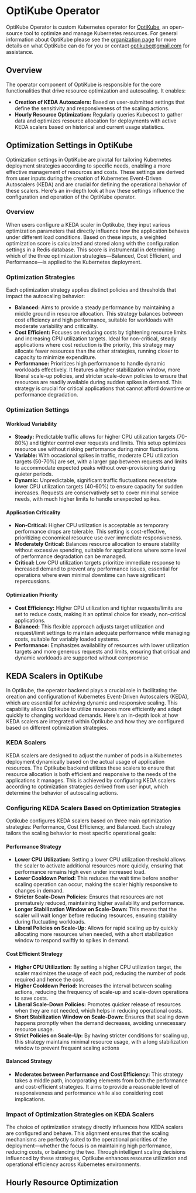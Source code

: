 # OptiKube Operator

OptiKube Operator is custom Kubernetes operator for [OptiKube](https://github.com/Optikube), an open-source tool to optimize and manage Kubernetes resources. For general information about OptiKube please see the [organization page](https://github.com/Optikube) for more details on what OptiKube can do for you or contact optikube@gmail.com for assistance.


## Overview
The operator component of OptiKube is responsible for the core functionalities that drive resource optimization and autoscaling. It enables:
- **Creation of KEDA Autoscalers:** Based on user-submitted settings that define the sensitivity and responsiveness of the scaling actions.
- **Hourly Resource Optimization:** Regularly queries Kubecost to gather data and optimizes resource allocation for deployments with active KEDA scalers based on historical and current usage statistics.


## Optimization Settings in OptiKube
Optimization settings in OptiKube are pivotal for tailoring Kubernetes deployment strategies according to specific needs, enabling a more effective management of resources and costs. These settings are derived from user inputs during the creation of Kubernetes Event-Driven Autoscalers (KEDA) and are crucial for defining the operational behavior of these scalers. Here's an in-depth look at how these settings influence the configuration and operation of the OptiKube operator.

### Overview
When users configure a KEDA scaler in Optikube, they input various optimization parameters that directly influence how the application behaves under different load conditions. Based on these inputs, a weighted optimization score is calculated and stored along with the configuration settings in a Redis database. This score is instrumental in determining which of the three optimization strategies—Balanced, Cost Efficient, and Performance—is applied to the Kubernetes deployment.

### Optimization Strategies
Each optimization strategy applies distinct policies and thresholds that impact the autoscaling behavior:
- **Balanced:** Aims to provide a steady performance by maintaining a middle ground in resource allocation. This strategy balances between cost efficiency and high performance, suitable for workloads with moderate variability and criticality.
- **Cost Efficient:** Focuses on reducing costs by tightening resource limits and increasing CPU utilization targets. Ideal for non-critical, steady applications where cost reduction is the priority, this strategy may allocate fewer resources than the other strategies, running closer to capacity to minimize expenditure.
- **Performance:** Prioritizes high performance to handle dynamic workloads effectively. It features a higher stabilization window, more liberal scale-up policies, and stricter scale-down policies to ensure that resources are readily available during sudden spikes in demand. This strategy is crucial for critical applications that cannot afford downtime or performance degradation.

### Optimization Settings
#### Workload Variability
- **Steady:** Predictable traffic allows for higher CPU utilization targets (70-80%) and tighter control over requests and limits. This setup optimizes resource use without risking performance during minor fluctuations.
- **Variable:** With occasional spikes in traffic, moderate CPU utilization targets (50-70%) are set, with a larger gap between requests and limits to accommodate expected peaks without over-provisioning during quieter periods.
- **Dynamic:** Unpredictable, significant traffic fluctuations necessitate lower CPU utilization targets (40-60%) to ensure capacity for sudden increases. Requests are conservatively set to cover minimal service needs, with much higher limits to handle unexpected spikes.

#### Application Criticality
- **Non-Critical:** Higher CPU utilization is acceptable as temporary performance drops are tolerable. This setting is cost-effective, prioritizing economical resource use over immediate responsiveness.
- **Moderately Critical:** Balances resource allocation to ensure stability without excessive spending, suitable for applications where some level of performance degradation can be managed.
- **Critical:** Low CPU utilization targets prioritize immediate response to increased demand to prevent any performance issues, essential for operations where even minimal downtime can have significant repercussions.

#### Optimization Priority
- **Cost Efficiency:** Higher CPU utilization and tighter requests/limits are set to reduce costs, making it an optimal choice for steady, non-critical applications.
- **Balanced:** This flexible approach adjusts target utilization and request/limit settings to maintain adequate performance while managing costs, suitable for variably loaded systems.
- **Performance:** Emphasizes availability of resources with lower utilization targets and more generous requests and limits, ensuring that critical and dynamic workloads are supported without compromise


## KEDA Scalers in OptiKube
In Optikube, the operator backend plays a crucial role in facilitating the creation and configuration of Kubernetes Event-Driven Autoscalers (KEDA), which are essential for achieving dynamic and responsive scaling. This capability allows Optikube to utilize resources more efficiently and adapt quickly to changing workload demands. Here's an in-depth look at how KEDA scalers are integrated within Optikube and how they are configured based on different optimization strategies.

### KEDA Scalers
KEDA scalers are designed to adjust the number of pods in a Kubernetes deployment dynamically based on the actual usage of application resources. The Optikube backend utilizes these scalers to ensure that resource allocation is both efficient and responsive to the needs of the applications it manages. This is achieved by configuring KEDA scalers according to optimization strategies derived from user input, which determine the behavior of autoscaling actions. 

### Configuring KEDA Scalers Based on Optimization Strategies
Optikube configures KEDA scalers based on three main optimization strategies: Performance, Cost Efficiency, and Balanced. Each strategy tailors the scaling behavior to meet specific operational goals:

#### Performance Strategy
- **Lower CPU Utilization:** Setting a lower CPU utilization threshold allows the scaler to activate additional resources more quickly, ensuring that performance remains high even under increased load.
- **Lower Cooldown Period:** This reduces the wait time before another scaling operation can occur, making the scaler highly responsive to changes in demand.
- **Stricter Scale-Down Policies:** Ensures that resources are not prematurely reduced, maintaining higher availability and performance.
- **Longer Stabilization Window on Scale-Down:** This means that the scaler will wait longer before reducing resources, ensuring stability during fluctuating workloads.
- **Liberal Policies on Scale-Up:** Allows for rapid scaling up by quickly allocating more resources when needed, with a short stabilization window to respond swiftly to spikes in demand.

#### Cost Efficient Strategy
- **Higher CPU Utilization:** By setting a higher CPU utilization target, the scaler maximizes the usage of each pod, reducing the number of pods required and hence the cost.
- **Higher Cooldown Period:** Increases the interval between scaling actions, reducing the frequency of scale-up and scale-down operations to save costs.
- **Liberal Scale-Down Policies:** Promotes quicker release of resources when they are not needed, which helps in reducing operational costs.
- **Short Stabilization Window on Scale-Down:** Ensures that scaling down happens promptly when the demand decreases, avoiding unnecessary resource usage.
- **Strict Policies on Scale-Up:** By having stricter conditions for scaling up, this strategy maintains minimal resource usage, with a long stabilization window to prevent frequent scaling actions

#### Balanced Strategy
- **Moderates between Performance and Cost Efficiency:** This strategy takes a middle path, incorporating elements from both the performance and cost-efficient strategies. It aims to provide a reasonable level of responsiveness and performance while also considering cost implications.

### Impact of Optimization Strategies on KEDA Scalers
The choice of optimization strategy directly influences how KEDA scalers are configured and behave. This alignment ensures that the scaling mechanisms are perfectly suited to the operational priorities of the deployment—whether the focus is on maintaining high performance, reducing costs, or balancing the two. Through intelligent scaling decisions influenced by these strategies, Optikube enhances resource utilization and operational efficiency across Kubernetes environments.


## Hourly Resource Optimization

